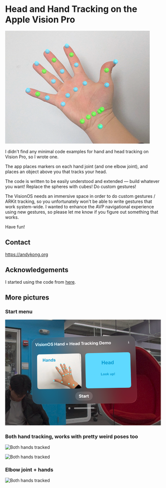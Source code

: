 Head and Hand Tracking on the Apple Vision Pro
===========

![Single hand with trackers](README_media/singlehand.png)

I didn't find any minimal code examples for hand and head tracking on Vision Pro, so I wrote one. 

The app places markers on each hand joint (and one elbow joint), and places an object above you that tracks your head.

The code is written to be easily understood and extended — build whatever you want! Replace the spheres with cubes! Do custom gestures! 

The VisionOS needs an immersive space in order to do custom gestures / ARKit tracking, so you unfortunately won't be able to write gestures that work system-wide. I wanted to enhance the AVP navigational experience using new gestures, so please let me know if you figure out something that works. 

Have fun!

Contact
--------
https://andykong.org

Acknowledgements
--------
I started using the code from [here](https://github.com/FlipByBlink/HandsRuler).

More pictures
--------

### Start menu
![Start menu](README_media/introscreen.png)



### Both hand tracking, works with pretty weird poses too
![Both hands tracked](README_media/bothhands.png)

![Both hands tracked](README_media/bothhandscrossed.png)

### Elbow joint + hands
![Both hands tracked](README_media/handandelbow.png)
